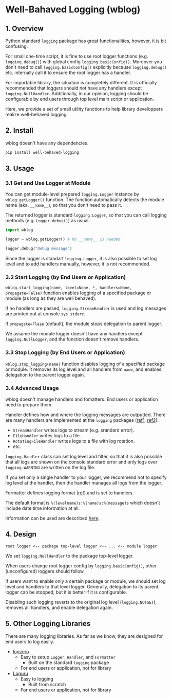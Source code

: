 # Well-Bahaved Logging (wblog)

## 1. Overview

Python standard `logging` package has great functionalities, however,
it is bit confusing.

For small one-time script, it is fine to use root logger functions
(e.g. `logging.debug()`) with global config `logging.basicConfig()`.
Moreover you don't need to call `logging.basicConfig()` explicitly
because `logging.debug()` etc. internally call it
to ensure the root logger has a handler.


For importable library, the situation is completely different. It is
officially recommended that loggers should not have any handlers
except `logging.NullHandler`. Additionally, in our opinion, logging
should be configurable by end users through top level main script or
application.


Here, we provide a set of small utility functions to help library
developpers realize well-behaved logging.


## 2. Install
wblog doesn't have any dependencies.


```bash
pip install well-behaved-logging
```

## 3. Usage

### 3.1 Get and Use Logger at Module
You can get module-level prepared `logging.Logger` instance by
`wblog.getLogger()` function. The function automatically detects the
module name (aka. `__name__`), so that you don't need to pass it.


The returned logger is standard `logging.Logger`, so that you can call
logging methods (e.g. `Logger.debug()`) as usual.


```python
import wblog

logger = wblog.getLogger() # No __name__ is needed

logger.debug("Debug message")
```

Since the logger is standart `logging.Logger`, it is also possible to
set log level and to add handlers manually, however, it is not
recommended.


### 3.2 Start Logging (by End Users or Application)
`wblog.start_logging(name, level=None, *, handlers=None, propagate=False)`
function enables logging of a specified package or module
(as long as they are well behaved).

If no handlers are passed, `logging.StreamHandler` is used and log
messages are printed out at console `sys.stderr`.

If `propagate=Flase` (default), the module stops delegation to parent
logger.

We assume the module logger doesn't have any handlers except `logging.NullLogger`,
and the function doesn't remove handlers.


### 3.3 Stop Logging (by End Users or Application)
`wblog.stop_logging(name)` function disables logging of a specified
package or module. It removes its log level and all handlers from `name`,
and enables delegation to the parent logger again.


### 3.4 Advanced Usage
wblog doesn't manage handlers and fomatters.
End users or application need to prepare them.

Handler defines how and where the logging messages are outputted.
There are many handlers are implemented at the `logging` packages
([ref1](https://docs.python.org/3/library/logging.handlers.html),
[ref2](https://docs.python.org/3/howto/logging.html#useful-handlers)).

- `StreamHandler` writes logs to stream (e.g. srandard error).
- `FileHandler` writes logs to a file.
- `RotatingFileHandler` writes logs to a file with log rotation.
- etc.


`logging.Handler` class can set log level and filter, so that it is
also possible that all logs are shown on the console standard error
and only logs over `logging.WARNING` are written on the log file.

If you set only a single handler to your logger, we recommend not to
specify log level at the handler, then the handler manages all logs
from the logger.


Formatter defines logging format
([ref](https://docs.python.org/3/library/logging.html#formatter-objects))
and is set to handlers.

The default format is `%(levelname)s:%(name)s:%(message)s` which
doesn't include date time information at all.

Information can be used are described
[here](https://docs.python.org/3/library/logging.html#logrecord-attributes).


## 4. Design

```
root logger <-- package top-level logger <-- ... <-- module logger
```

We set `logging.NullHandler` to the package top-level logger.


When users change root logger config by `logging.basicConfig()`,
other (unconfigured) loggers should follow.


If users want to enable only a certain package or module, we should
set log level and handlers to that level logger. Generally, delegation
to its parent logger can be stopped, but it is better if it is
configurable.

Disabling such logging reverts to the original log level
(`logging.NOTSET`), removes all handlers, and enable delegation again.


## 5. Other Logging Libraries

There are many logging libraries. As far as we know, they are designed
for end users to log easily.

- [logzero](https://github.com/metachris/logzero)
  - Easy to setup `Logger`, `Handler`, and `Formatter`
	- Built on the standard `logging` package
  - For end users or application, not for library
- [Loguru](https://github.com/Delgan/loguru)
  - Easy to logging
	- Built from scratch
  - For end users or application, not for library

